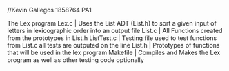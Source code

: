 //Kevin Gallegos 1858764 PA1

The Lex program
Lex.c      | Uses the List ADT (List.h) to sort a given input of letters in lexicographic order into an output file
List.c     | All Functions created from the prototypes in List.h
ListTest.c | Testing file used to test functions from List.c all tests are outputed on the line
List.h     | Prototypes of functions that will be used in the lex program
Makefile   | Compiles and Makes the Lex program as well as other testing code optionally


